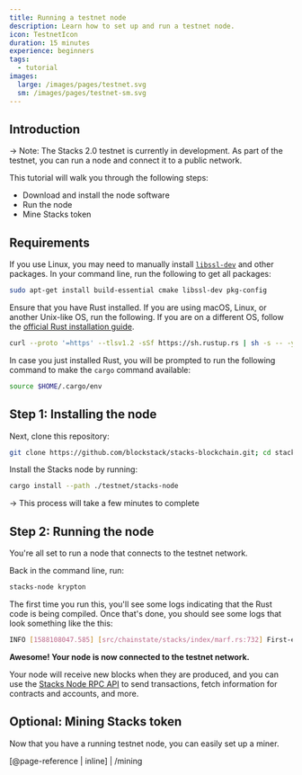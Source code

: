 ```yaml
---
title: Running a testnet node
description: Learn how to set up and run a testnet node.
icon: TestnetIcon
duration: 15 minutes
experience: beginners
tags:
  - tutorial
images:
  large: /images/pages/testnet.svg
  sm: /images/pages/testnet-sm.svg
---
```


## Introduction

-> Note: The Stacks 2.0 testnet is currently in development. As part of the testnet, you can run a node and connect it to a public network.

This tutorial will walk you through the following steps:

- Download and install the node software
- Run the node
- Mine Stacks token

## Requirements

If you use Linux, you may need to manually install [`libssl-dev`](https://wiki.openssl.org/index.php/Libssl_API) and other packages. In your command line, run the following to get all packages:

```bash
sudo apt-get install build-essential cmake libssl-dev pkg-config
```

Ensure that you have Rust installed. If you are using macOS, Linux, or another Unix-like OS, run the following. If you are on a different OS, follow the [official Rust installation guide](https://www.rust-lang.org/tools/install).

```bash
curl --proto '=https' --tlsv1.2 -sSf https://sh.rustup.rs | sh -s -- -y
```

In case you just installed Rust, you will be prompted to run the following command to make the `cargo` command available:

```bash
source $HOME/.cargo/env
```

## Step 1: Installing the node

Next, clone this repository:

```bash
git clone https://github.com/blockstack/stacks-blockchain.git; cd stacks-blockchain
```

Install the Stacks node by running:

```bash
cargo install --path ./testnet/stacks-node
```

-> This process will take a few minutes to complete

## Step 2: Running the node

You're all set to run a node that connects to the testnet network.

Back in the command line, run:

```bash
stacks-node krypton
```

The first time you run this, you'll see some logs indicating that the Rust code is being compiled. Once that's done, you should see some logs that look something like the this:

```bash
INFO [1588108047.585] [src/chainstate/stacks/index/marf.rs:732] First-ever block 0f9188f13cb7b2c71f2a335e3a4fc328bf5beb436012afca590b1a11466e2206
```

**Awesome! Your node is now connected to the testnet network.**

Your node will receive new blocks when they are produced, and you can use the [Stacks Node RPC API](/references/stacks-blockchain-api#stacks-node-rpc-api) to send transactions, fetch information for contracts and accounts, and more.

## Optional: Mining Stacks token

Now that you have a running testnet node, you can easily set up a miner.

[@page-reference | inline]
| /mining
